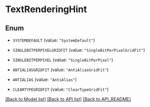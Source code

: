 
# TextRenderingHint

## Enum


* `SYSTEMDEFAULT` (value: `"SystemDefault"`)

* `SINGLEBITPERPIXELGRIDFIT` (value: `"SingleBitPerPixelGridFit"`)

* `SINGLEBITPERPIXEL` (value: `"SingleBitPerPixel"`)

* `ANTIALIASGRIDFIT` (value: `"AntiAliasGridFit"`)

* `ANTIALIAS` (value: `"AntiAlias"`)

* `CLEARTYPEGRIDFIT` (value: `"ClearTypeGridFit"`)



[[Back to Model list]](API_README.md#documentation-for-models) [[Back to API list]](API_README.md#documentation-for-api-endpoints) [[Back to API_README]](API_README.md)


